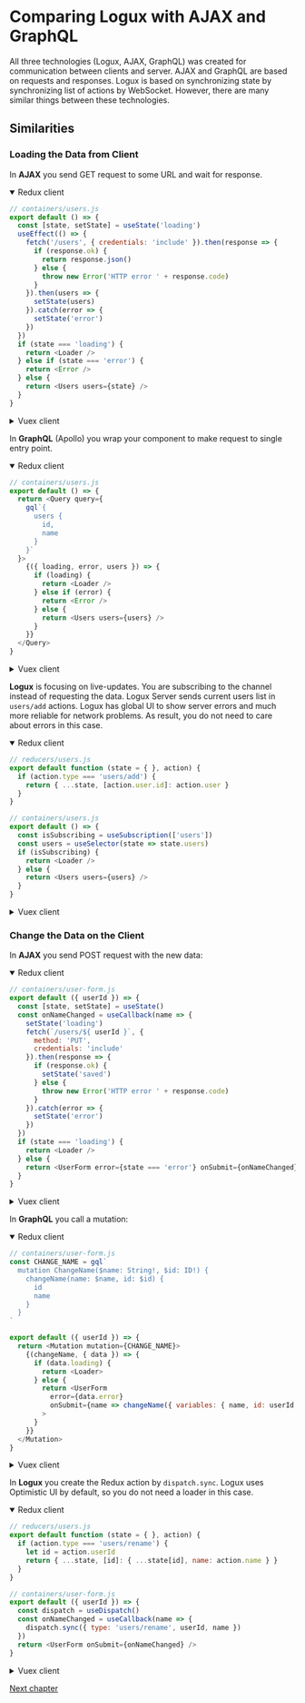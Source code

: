# Comparing Logux with AJAX and GraphQL

All three technologies (Logux, AJAX, GraphQL) was created for communication between clients and server. AJAX and GraphQL are based on requests and responses. Logux is based on synchronizing state by synchronizing list of actions by WebSocket. However, there are many similar things between these technologies.


## Similarities


### Loading the Data from Client

In **AJAX** you send GET request to some URL and wait for response.

<details open><summary>Redux client</summary>

```js
// containers/users.js
export default () => {
  const [state, setState] = useState('loading')
  useEffect(() => {
    fetch('/users', { credentials: 'include' }).then(response => {
      if (response.ok) {
        return response.json()
      } else {
        throw new Error('HTTP error ' + response.code)
      }
    }).then(users => {
      setState(users)
    }).catch(error => {
      setState('error')
    })
  })
  if (state === 'loading') {
    return <Loader />
  } else if (state === 'error') {
    return <Error />
  } else {
    return <Users users={state} />
  }
}
```

</details>
<details><summary>Vuex client</summary>

```html
<!-- views/UsersView.vue -->
<template>
  <Loader v-if="state === 'loading'" />
  <Error v-else-if="state === 'error'" />
  <Users v-else :users="users" />
</template>

<script>
import { ref, watch } from 'vue'

export default {
  name: 'UsersView',
  setup () {
    let state = ref('loading)
    watch(() => {
      fetch('/users', { credentials: 'include' }).then(response => {
        if (response.ok) {
          return response.json()
        } else {
          throw new Error('HTTP error ' + response.code)
        }
      }).then(users => {
        state.value = users
      }).catch(error => {
        state.value = 'error'
      })
    })
    return { state }
  }
}
</script>
```

</details>

In **GraphQL** (Apollo) you wrap your component to make request to single entry point.

<details open><summary>Redux client</summary>

```js
// containers/users.js
export default () => {
  return <Query query={
    gql`{
      users {
        id,
        name
      }
    }`
  }>
    {({ loading, error, users }) => {
      if (loading) {
        return <Loader />
      } else if (error) {
        return <Error />
      } else {
        return <Users users={users} />
      }
    }}
  </Query>
}
```

</details>
<details><summary>Vuex client</summary>

```html
<!-- views/UsersView.vue -->
<template>
  <Loader v-if="loading" />
  <Error v-else-if="error" />
  <Users v-else-if="users" :users="users" />
</template>

<script>
import { useQuery, useResult } from '@vue/apollo-composable'
import gql from 'graphql-tag'

export default {
  name: 'UsersView',
  setup () {
    let { result, loading, error } = useQuery(gql`
      query getUsers {
        users: {
          id,
          name
        }
      }
    `)
    let users = useResult(result, null, data => data.users)
    return { users, loading, error }
  }
}
</script>
```

</details>

**Logux** is focusing on live-updates. You are subscribing to the channel instead of requesting the data. Logux Server sends current users list in `users/add` actions. Logux has global UI to show server errors and much more reliable for network problems. As result, you do not need to care about errors in this case.

<details open><summary>Redux client</summary>

```js
// reducers/users.js
export default function (state = { }, action) {
  if (action.type === 'users/add') {
    return { ...state, [action.user.id]: action.user }
  }
}

// containers/users.js
export default () => {
  const isSubscribing = useSubscription(['users'])
  const users = useSelector(state => state.users)
  if (isSubscribing) {
    return <Loader />
  } else {
    return <Users users={users} />
  }
}
```

</details>
<details><summary>Vuex client</summary>

```js
// store/users/mutations.js
export default {
  …
  'user/add': (state, action) => {
    state.users = { ...state.users, [action.user.id]: action.user }
  }
}
```

```html
<!-- views/UsersView.vue -->
<template>
  <Loader v-if="isSubscribing" />
  <Users v-else :users="users" />
</template>

<script>
import {
  computed,
  useStore,
  useSubscription
} from '@logux/vuex'

export default {
  name: 'UsersView',
  setup () {
    let store = useStore()
    let isSubscribing = useSubscription(['users'])
    let users = computed(() => store.state.users)
    return { isSubscribing, users }
  }
}
</script>
```

</details>


### Change the Data on the Client

In **AJAX** you send POST request with the new data:

<details open><summary>Redux client</summary>

```js
// containers/user-form.js
export default ({ userId }) => {
  const [state, setState] = useState()
  const onNameChanged = useCallback(name => {
    setState('loading')
    fetch(`/users/${ userId }`, {
      method: 'PUT',
      credentials: 'include'
    }).then(response => {
      if (response.ok) {
        setState('saved')
      } else {
        throw new Error('HTTP error ' + response.code)
      }
    }).catch(error => {
      setState('error')
    })
  })
  if (state === 'loading') {
    return <Loader />
  } else {
    return <UserForm error={state === 'error'} onSubmit={onNameChanged} />
  }
}
```

</details>
<details><summary>Vuex client</summary>

```html
<!-- views/UserFormView.vue -->
<template>
  <Loader v-if="state === 'loading'"/>
  <UserForm
    v-else
    :error="state === 'error'"
    @submit="onNameChanged"
  />
</template>

<script>
import { ref, toRefs } from 'vue'

export default {
  name: 'UserFormView',
  props: {
    userId: String
  },
  setup (props) {
    let { userId } = toRefs(props)
    let state = ref('ok')
    function onNameChanged () {
      state.value = 'loading'
      fetch(`/users/${ userId }`, {
        method: 'PUT',
        credentials: 'include'
      }).then(response => {
        if (response.ok) {
          state.value = 'saved'
        } else {
          throw new Error('HTTP error ' + response.code)
        }
      }).catch(error => {
        state.value = 'error'
      })
      return { state, onNameChanged }
    }
  }
}
</script>
```

</details>

In **GraphQL** you call a mutation:

<details open><summary>Redux client</summary>

```js
// containers/user-form.js
const CHANGE_NAME = gql`
  mutation ChangeName($name: String!, $id: ID!) {
    changeName(name: $name, id: $id) {
      id
      name
    }
  }
`

export default ({ userId }) => {
  return <Mutation mutation={CHANGE_NAME}>
    {(changeName, { data }) => {
      if (data.loading) {
        return <Loader>
      } else {
        return <UserForm
          error={data.error}
          onSubmit={name => changeName({ variables: { name, id: userId } })}
        >
      }
    }}
  </Mutation>
}
```

</details>
<details><summary>Vuex client</summary>

```html
<!-- views/UserFormView.vue -->
<template>
  <Loader v-if="loading" />
  <UserForm v-else @submit="name => mutate({ variables: { name, id: userId } })" />
</template>

<script>
import { useMutation } from '@vue/apollo-composable'
import gql from 'graphql-tag'

export default {
  name: 'UserFormView',
  props: {
    userId: String
  },
  setup (props) {
    let { mutate: changeName } = useMutation(gql`
      mutation ChangeName($name: String!, $id: ID!) {
        changeName(name: $name, id: $id) {
          id
          name
        }
      }
    `)
    return { changeName, userId: props.userId }
  }
}
</script>
```

</details>

In **Logux** you create the Redux action by `dispatch.sync`. Logux uses Optimistic UI by default, so you do not need a loader in this case.

<details open><summary>Redux client</summary>

```js
// reducers/users.js
export default function (state = { }, action) {
  if (action.type === 'users/rename') {
    let id = action.userId
    return { ...state, [id]: { ...state[id], name: action.name } }
  }
}

// containers/user-form.js
export default ({ userId }) => {
  const dispatch = useDispatch()
  const onNameChanged = useCallback(name => {
    dispatch.sync({ type: 'users/rename', userId, name })
  })
  return <UserForm onSubmit={onNameChanged} />
}
```

</details>
<details><summary>Vuex client</summary>

```js
// store/users/mutations.js
export default {
  …
  'user/rename': (state, action) => {
    let id = action.userId
    state.users = { ...state.users, [id]: { ...state.users[id], name: action.name } }
  }
}
```

```html
<!-- views/UserFormView.vue -->
<template>
  <user-form @submit="onNameChange">
</template>

<script>
import { toRefs } from 'vue'
import { useStore } from '@logux/vuex'

export default {
  name: 'UserFormView',
  props: {
    userId: String
  },
  setup (props) {
    let store = useStore()
    let { userId } = toRefs(props)
    return {
      onNameChange (name) {
        store.commit.sync({ type: 'users/rename', userId, name })
      }
    }
  }
}
</script>
```

</details>

[Next chapter](./parts.md)
